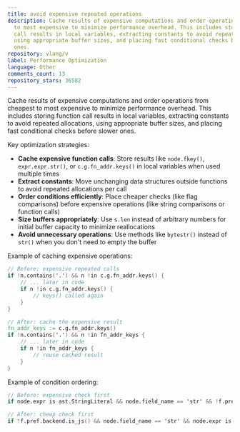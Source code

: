 ```yaml
---
title: avoid expensive repeated operations
description: Cache results of expensive computations and order operations from cheapest
  to most expensive to minimize performance overhead. This includes storing function
  call results in local variables, extracting constants to avoid repeated allocations,
  using appropriate buffer sizes, and placing fast conditional checks before slower
  ones.
repository: vlang/v
label: Performance Optimization
language: Other
comments_count: 13
repository_stars: 36582
---
```


Cache results of expensive computations and order operations from cheapest to most expensive to minimize performance overhead. This includes storing function call results in local variables, extracting constants to avoid repeated allocations, using appropriate buffer sizes, and placing fast conditional checks before slower ones.

Key optimization strategies:
- **Cache expensive function calls**: Store results like `node.fkey()`, `expr.expr.str()`, or `c.g.fn_addr.keys()` in local variables when used multiple times
- **Extract constants**: Move unchanging data structures outside functions to avoid repeated allocations per call
- **Order conditions efficiently**: Place cheaper checks (like flag comparisons) before expensive operations (like string comparisons or function calls)
- **Size buffers appropriately**: Use `s.len` instead of arbitrary numbers for initial buffer capacity to minimize reallocations
- **Avoid unnecessary operations**: Use methods like `bytestr()` instead of `str()` when you don't need to empty the buffer

Example of caching expensive operations:
```v
// Before: expensive repeated calls
if !n.contains('.') && n !in c.g.fn_addr.keys() {
    // ... later in code
    if n !in c.g.fn_addr.keys() {
        // keys() called again
    }
}

// After: cache the expensive result
fn_addr_keys := c.g.fn_addr.keys()
if !n.contains('.') && n !in fn_addr_keys {
    // ... later in code  
    if n !in fn_addr_keys {
        // reuse cached result
    }
}
```

Example of condition ordering:
```v
// Before: expensive check first
if node.expr is ast.StringLiteral && node.field_name == 'str' && !f.pref.backend.is_js()

// After: cheap check first
if !f.pref.backend.is_js() && node.field_name == 'str' && node.expr is ast.StringLiteral
```